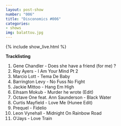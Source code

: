 ```yaml
---
layout: post-show
number: "006"
title: "Disconomics #006"
categories:
- shows
img: balattou.jpg
---
```


{% include show_live.html %}

**Tracklisting**

1. Gene Chandler - Does she have a friend (for me) ?
1. Roy Ayers - I Am Your Mind Pt 2
1. Marcio Lott  - Tema De Baby
1. Barrington Levy - No Fuss No Fight
1. Jackie Mittoo - Hang Em High
1. Eihsam Mokub - Murder he wrote (Edit)
1. Octave One feat. Ann Saunderson - Black Water
1. Curtis Mayfield - Love Me (Hunee Edit)
1. Prequel - Fidelio
1. Leon Vynehall - Midnight On Rainbow Road
1. O'Jays - Love Train
